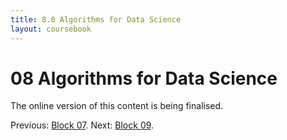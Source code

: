 ```yaml
---
title: 8.0 Algorithms for Data Science
layout: coursebook
---
```

# 08 Algorithms for Data Science

The online version of this content is being finalised.

Previous: [Block 07](07.md).
Next: [Block 09](09.md).
